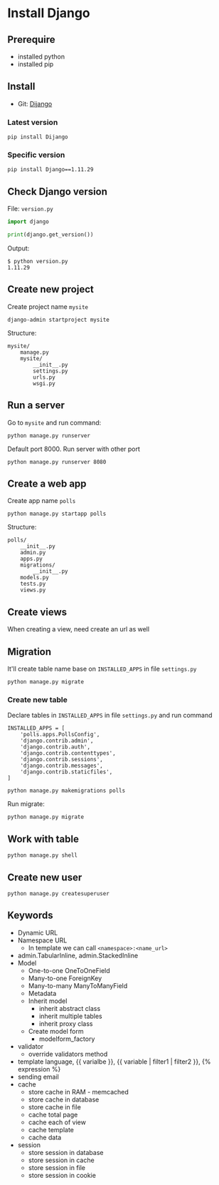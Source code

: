 # Install Django

## Prerequire

- installed python
- installed pip

## Install

- Git: [Dijango](https://github.com/django/django.git)

### Latest version

```console
pip install Dijango
```

### Specific version

```console
pip install Django==1.11.29
```

## Check Django version

File: `version.py`

```python
import django

print(django.get_version())
```

Output:

```console
$ python version.py
1.11.29
```

## Create new project

Create project name `mysite`

```console
django-admin startproject mysite
```

Structure:

```console
mysite/
    manage.py
    mysite/
        __init__.py
        settings.py
        urls.py
        wsgi.py
```

## Run a server

Go to `mysite` and run command:

```console
python manage.py runserver
```

Default port 8000. Run server with other port

```console
python manage.py runserver 8080
```

## Create a web app

Create app name `polls`

```console
python manage.py startapp polls
```

Structure:

```console
polls/
    __init__.py
    admin.py
    apps.py
    migrations/
        __init__.py
    models.py
    tests.py
    views.py
```

## Create views

When creating a view, need create an url as well

## Migration

It'll create table name base on `INSTALLED_APPS` in file `settings.py`

```console
python manage.py migrate
```

### Create new table

Declare tables in `INSTALLED_APPS` in file `settings.py` and run command

```console
INSTALLED_APPS = [
    'polls.apps.PollsConfig',
    'django.contrib.admin',
    'django.contrib.auth',
    'django.contrib.contenttypes',
    'django.contrib.sessions',
    'django.contrib.messages',
    'django.contrib.staticfiles',
]
```

```console
python manage.py makemigrations polls
```

Run migrate:

```console
python manage.py migrate
```

## Work with table

```console
python manage.py shell
```

## Create new user

```console
python manage.py createsuperuser
```

## Keywords

- Dynamic URL
- Namespace URL
  - In template we can call `<namespace>:<name_url>`
- admin.TabularInline, admin.StackedInline
- Model
  - One-to-one OneToOneField
  - Many-to-one ForeignKey
  - Many-to-many ManyToManyField
  - Metadata
  - Inherit model
    - inherit abstract class
    - inherit multiple tables
    - inherit proxy class
  - Create model form
    - modelform_factory
- validator
  - override validators method
- template language, {{ varialbe }}, {{ variable | filter1 | filter2 }}, {% expression %}
- sending email
- cache
  - store cache in RAM - memcached
  - store cache in database
  - store cache in file
  - cache total page
  - cache each of view
  - cache template
  - cache data
- session
  - store session in database
  - store session in cache
  - store session in file
  - store session in cookie
